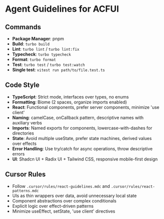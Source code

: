 # Agent Guidelines for ACFUI

## Commands
- **Package Manager**: pnpm
- **Build**: `turbo build`
- **Lint**: `turbo lint` / `turbo lint:fix`
- **Typecheck**: `turbo typecheck`
- **Format**: `turbo format`
- **Test**: `turbo test` / `turbo test:watch`
- **Single test**: `vitest run path/to/file.test.ts`

## Code Style
- **TypeScript**: Strict mode, interfaces over types, no enums
- **Formatting**: Biome (2 spaces, organize imports enabled)
- **React**: Functional components, prefer server components, minimize 'use client'
- **Naming**: camelCase, onCallback pattern, descriptive names with auxiliary verbs
- **Imports**: Named exports for components, lowercase-with-dashes for directories
- **State**: Avoid multiple useState, prefer state machines, derived values over effects
- **Error Handling**: Use try/catch for async operations, throw descriptive errors
- **UI**: Shadcn UI + Radix UI + Tailwind CSS, responsive mobile-first design

## Cursor Rules
- Follow `.cursor/rules/react-guidelines.mdc` and `.cursor/rules/react-patterns.mdc`
- UIs as thin wrappers over data, avoid unnecessary local state
- Component abstractions over complex conditionals
- Explicit logic over effect-driven patterns
- Minimize useEffect, setState, 'use client' directives